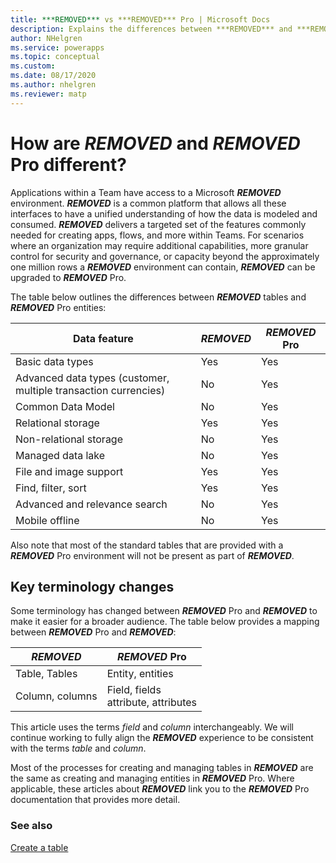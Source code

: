 ```yaml
---
title: ***REMOVED*** vs ***REMOVED*** Pro | Microsoft Docs
description: Explains the differences between ***REMOVED*** and ***REMOVED*** Pro.
author: NHelgren
ms.service: powerapps
ms.topic: conceptual
ms.custom: 
ms.date: 08/17/2020
ms.author: nhelgren
ms.reviewer: matp
---
```


# How are ***REMOVED*** and ***REMOVED*** Pro different?

Applications within a Team have access to a Microsoft ***REMOVED*** environment.  ***REMOVED*** is a common platform that allows all these interfaces to have a unified understanding of how the data is modeled and consumed. ***REMOVED*** delivers a targeted set of the features commonly needed for creating apps, flows, and more within Teams. For scenarios where an organization may require additional capabilities, more granular control for security and governance, or capacity beyond the approximately one million rows a ***REMOVED*** environment can contain, ***REMOVED*** can be upgraded to ***REMOVED*** Pro. 

The table below outlines the differences between ***REMOVED*** tables and ***REMOVED*** Pro entities: 

|Data feature  |***REMOVED***  |***REMOVED*** Pro  |
|---------|---------|---------|
|Basic data types     |  Yes       |  Yes       |
|Advanced data types​ (customer, multiple transaction currencies)      |  No       |  Yes       |
|Common Data Model    |  No       |  Yes       |
|Relational storage      | Yes       |  Yes       |
|Non-relational​ storage     |  No       |  Yes       |
|Managed data lake​      |  No       | Yes        |
|File and image support     | Yes        |  Yes       |
|Find, filter, sort     |   Yes      |  Yes       |
|Advanced and relevance search​      |   No      | Yes        |
|Mobile offline     |  No       |  Yes       |

Also note that most of the standard tables that are provided with a ***REMOVED*** Pro environment will not be present as part of ***REMOVED***.

## Key terminology changes

Some terminology has changed between ***REMOVED*** Pro and ***REMOVED*** to make it easier for a broader audience. The table below provides a mapping between ***REMOVED*** Pro and ***REMOVED***:


|***REMOVED***  |***REMOVED*** Pro  |
|---------|---------|
|Table, Tables     | Entity, entities        |
|Column, columns     |  Field, fields <br /> attribute, attributes       |

This article uses the terms *field* and *column* interchangeably. We will continue working to fully align the ***REMOVED*** experience to be consistent with the terms *table* and *column*. 

Most of the processes for creating and managing tables in ***REMOVED*** are the same as creating and managing entities in ***REMOVED*** Pro. Where applicable, these articles about ***REMOVED*** link you to the ***REMOVED*** Pro documentation that provides more detail.  

### See also
[Create a table](create-table.md)